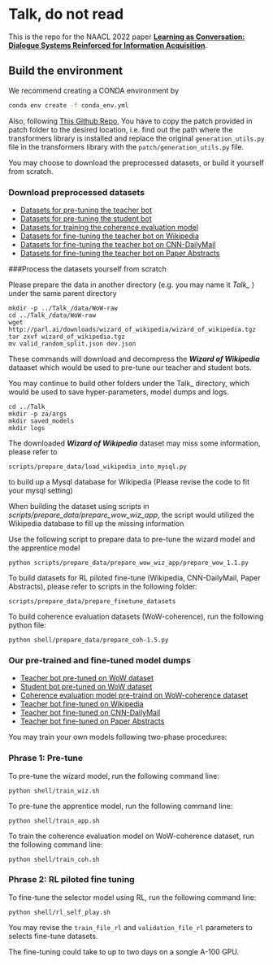 # Talk, do not read

This is the repo for the NAACL 2022 paper  **[Learning as Conversation: Dialogue Systems Reinforced for Information Acquisition]()**.


## Build the environment
We recommend creating a CONDA environment by
```bash
conda env create -f conda_env.yml
```

Also, following [This Github Repo](https://github.com/shrimai/Focused-Attention-Improves-Document-Grounded-Generation), You have to copy the patch provided in patch folder to the desired location, i.e. find out the path where the transformers library is installed and replace the original ```generation_utils.py``` file in the transformers library with the ```patch/generation_utils.py``` file.

[comment]: <> (&#40;Pengshan has build a virtual env called **wow** on his softlayer machine *cai.sl.cloud9.ibm.com*, you may use that directly&#41;)

You may choose to download the preprocessed datasets, or build it yourself from scratch. 

### Download preprocessed datasets
<ul>
  <li><a href="https://ibm.box.com/s/a3791prz4go6x6drruxl0tkoxjc7vvjx">Datasets for pre-tuning the teacher bot</a></li>
  <li><a href="https://ibm.box.com/s/2z8y30fhjpd2otffaxlcsth0yo2qyqzq">Datasets for pre-tuning the student bot</a></li>
  <li><a href="https://ibm.box.com/s/69508lgkv5shabs4ufkb8e0s5banbgs8">Datasets for training the coherence evaluation model</a></li>
  <li><a href="https://ibm.box.com/s/hz9bzwagz24iac98dztmhho2ewxs49sj">Datasets for fine-tuning the teacher bot on Wikipedia</a></li>
  <li><a href="https://ibm.box.com/s/ljkyobxygv4qklsfs271m10a8myaef5d">Datasets for fine-tuning the teacher bot on CNN-DailyMail</a></li>
  <li><a href="https://ibm.box.com/s/btye6mizoovwoathfj1u5hylvb6kkeik">Datasets for fine-tuning the teacher bot on Paper Abstracts</a></li>
</ul>

###Process the datasets yourself from scratch

Please prepare the data in another directory (e.g. you may name it *Talk_* ) under the same parent directory
```shell script
mkdir -p ../Talk_/data/WoW-raw
cd ../Talk_/data/WoW-raw
wget http://parl.ai/downloads/wizard_of_wikipedia/wizard_of_wikipedia.tgz
tar zxvf wizard_of_wikipedia.tgz 
mv valid_random_split.json dev.json
```
These commands will download and decompress the ***Wizard of Wikipedia*** dataaset which would be used to pre-tune our teacher and student bots. 

You may continue to build other folders under the Talk_ directory, which would be used to save hyper-parameters, model dumps and logs. 
```shell script
cd ../Talk_
mkdir -p za/args
mkdir saved_models
mkdir logs
```

The downloaded ***Wizard of Wikipedia*** dataset may miss some information, please refer to
```shell script
scripts/prepare_data/load_wikipedia_into_mysql.py 
```
to build up a Mysql database for Wikipedia (Please revise the code to fit your mysql setting)

When building the dataset using scripts in *scripts/prepare_data/prepare_wow_wiz_app*, the script would utilized the Wikipedia database to fill up the missing information

Use the following script to prepare data to pre-tune the wizard model and the apprentice model
```shell script
python scripts/prepare_data/prepare_wow_wiz_app/prepare_wow_1.1.py
```

To build datasets for RL piloted fine-tune (Wikipedia, CNN-DailyMail, Paper Abstracts), please refer to scripts in the following folder:

```````shell script
scripts/prepare_data/prepare_finetune_datasets
```````

To build coherence evaluation datasets (WoW-coherence), run the following python file:

```````shell script
python shell/prepare_data/prepare_coh-1.5.py
```````


[comment]: <> (&#40;Difference between 1.1 and 1.6: Entire document as input to wizard - 1.1; Single sentence as input to wizard - 1.6&#41;)

### Our pre-trained and fine-tuned model dumps

<ul>
  <li><a href="https://ibm.box.com/s/ibhpa237n34zkmkgeun40z1qi2ljndh8">Teacher bot pre-tuned on WoW dataset</a></li>
  <li><a href="https://ibm.box.com/s/kabxkll0xbb4btuhyo0svt542pjkmgwj">Student bot pre-tuned on WoW dataset</a></li>
  <li><a href="https://ibm.box.com/s/59q7c05vxyd3vfh0ogmfusp880p8xucg">Coherence evaluation model pre-traind on WoW-coherence dataset</a></li>
  <li><a href="https://ibm.box.com/s/yl5xcznoih3qvi83lety1tiup4x62m0q">Teacher bot fine-tuned on Wikipedia</a></li>
  <li><a href="https://ibm.box.com/s/e702mg4iuilthl98zbvqua5pc97jsmsl">Teacher bot fine-tuned on CNN-DailyMail</a></li>
  <li><a href="https://ibm.box.com/s/yfe6dt7b2uzsi2b852s32zwlci8js6bf">Teacher bot fine-tuned on Paper Abstracts</a></li>
</ul>

You may train your own models following two-phase procedures:

### Phrase 1: Pre-tune

To pre-tune the wizard model, run the following command line:

```shell script
python shell/train_wiz.sh
```

To pre-tune the apprentice model, run the following command line:

```shell script
python shell/train_app.sh
```

To train the coherence evaluation model on WoW-coherence dataset, run the following command line:

```shell script
python shell/train_coh.sh
```

### Phrase 2: RL piloted fine tuning
To fine-tune the selector model using RL, run the following command line:

```shell script
python shell/rl_self_play.sh
```

You may revise the ```train_file_rl``` and ```validation_file_rl``` parameters to selects fine-tune datasets. 

The fine-tuning could take to up to two days on a songle A-100 GPU. 

[comment]: <> (Some self-play demos could be found in the folder *./demos* )


